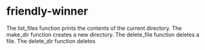 # friendly-winner
The list_files function prints the contents of the current directory. The make_dir function creates a new directory. The delete_file function deletes a file. The delete_dir function deletes

